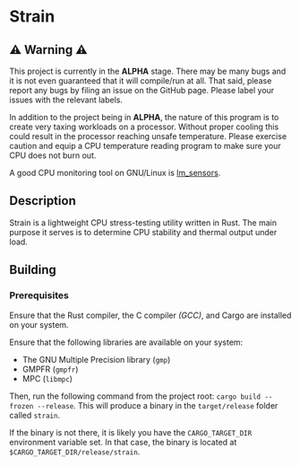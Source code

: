 # Strain

## ⚠️ Warning ⚠️

This project is currently in the **ALPHA** stage. There may be many bugs and it is not even guaranteed that it will compile/run at all.
That said, please report any bugs by filing an issue on the GitHub page. Please label your issues with the relevant labels.

In addition to the project being in **ALPHA**, the nature of this program is to create very taxing workloads on a processor.
Without proper cooling this could result in the processor reaching unsafe temperature. 
Please exercise caution and equip a CPU temperature reading program to make sure your CPU does not burn out.

A good CPU monitoring tool on GNU/Linux is [lm_sensors](https://wiki.archlinux.org/title/Lm_sensors). 


## Description

Strain is a lightweight CPU stress-testing utility written in Rust.
The main purpose it serves is to determine CPU stability and thermal output under load.

## Building

### Prerequisites

Ensure that the Rust compiler, the C compiler _(GCC)_, and Cargo are installed on your system.

Ensure that the following libraries are available on your system:

 - The GNU Multiple Precision library (`gmp`)
 - GMPFR (`gmpfr`)
 - MPC (`libmpc`)

Then, run the following command from the project root: `cargo build --frozen --release`.
This will produce a binary in the `target/release` folder called `strain`.

If the binary is not there, it is likely you have the `CARGO_TARGET_DIR` environment variable set.
In that case, the binary is located at `$CARGO_TARGET_DIR/release/strain`.
